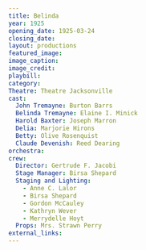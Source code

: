 ```yaml
---
title: Belinda
year: 1925
opening_date: 1925-03-24
closing_date:
layout: productions
featured_image: 
image_caption:
image_credit:
playbill: 
category: 
Theatre: Theatre Jacksonville
cast:
  John Tremayne: Burton Barrs
  Belinda Tremayne: Elaine I. Minick
  Harold Baxter: Joseph Marron
  Delia: Marjorie Hirons
  Betty: Olive Rosenquist
  Claude Devenish: Reed Dearing
orchestra:
crew:
  Director: Gertrude F. Jacobi
  Stage Manager: Birsa Shepard
  Staging and Lighting:
    - Anne C. Lalor
    - Birsa Shepard
    - Gordon McCauley
    - Kathryn Wever
    - Merrydelle Hoyt
  Props: Mrs. Strawn Perry
external_links:
---
```


